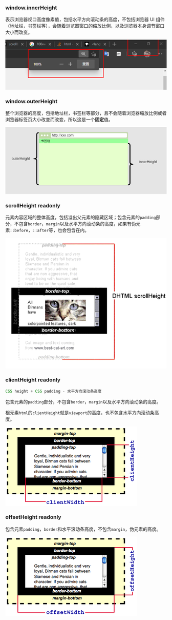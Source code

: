 ### window.innerHeight

表示浏览器视口高度像素值，包括水平方向滚动条的高度，不包括浏览器 UI 组件（地址栏，书签栏等），会随着浏览器窗口的缩放比例，以及浏览器本身调节窗口大小而改变。

![image-20210204001332178](../../public/images/image-20210204001332178.png)

### window.outerHeight

整个浏览器的高度，包括地址栏，书签栏等部分，且不会随着浏览器缩放比例或者浏览器标签页大小改变而改变，所以这是一个**固定**值。

![image-20210204002042853](../../public/images/image-20210204002042853.png)

### scrollHeight **readonly**

元素内容区域的整体高度，包括溢出父元素的隐藏区域；包含元素的`padding`部分，不包含`border`，`margin`以及水平方向滚动条的高度，如果有伪元素`::before`，`::after`等，也会包含在内。

![img](../../public/images/scrollheight.png)

### clientHeight **readonly**

```javascript
CSS height + CSS padding - 水平方向滚动条高度
```

包含元素的`padding`部分，不包含`border`，`margin`以及水平方向滚动条的高度。

根元素`html`的`clientHeight`就是`viewport`的高度，也不包含水平方向滚动条高度。

![img](../../public/images/dimensions-client.png)

### offsetHeight **readonly**

包含元素`padding`，`border`和水平滚动条高度，不包含`margin`，伪元素的高度。

![img](../../public/images/dimensions-offset.png)